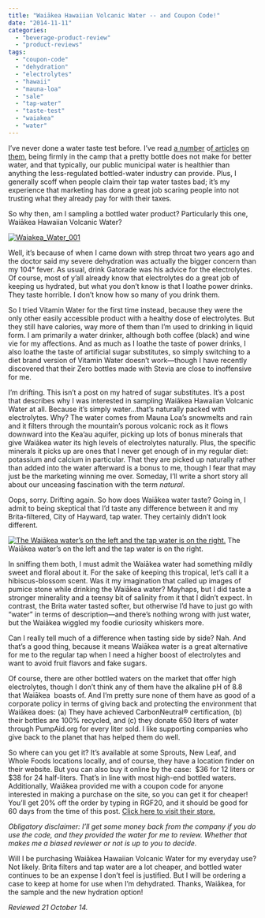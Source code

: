 ```yaml
---
title: "Waiākea Hawaiian Volcanic Water -- and Coupon Code!"
date: "2014-11-11"
categories:
  - "beverage-product-review"
  - "product-reviews"
tags:
  - "coupon-code"
  - "dehydration"
  - "electrolytes"
  - "hawaii"
  - "mauna-loa"
  - "sale"
  - "tap-water"
  - "taste-test"
  - "waiakea"
  - "water"
---
```


I’ve never done a water taste test before. I’ve read [a number](http://www.thrillist.com/drink/nation/the-best-bottled-water-water-taste-test-thrillist-nation) o[f articles](http://www.theguardian.com/education/2011/aug/08/bottled-water-taste-research) [on them,](http://www.motherjones.com/blue-marble/2009/07/bottled-waters-can-you-taste-difference) being firmly in the camp that a pretty bottle does not make for better water, and that typically, our public municipal water is healthier than anything the less-regulated bottled-water industry can provide. Plus, I generally scoff when people claim their tap water tastes bad; it’s my experience that marketing has done a great job scaring people into not trusting what they already pay for with their taxes.

So why then, am I sampling a bottled water product? Particularly this one, Waiākea Hawaiian Volcanic Water?

[![Waiakea_Water_001](http://www.rebeccagomezfarrell.com/wp-content/uploads/2014/11/Waiakea_Water_001-316x500.jpg)](http://www.rebeccagomezfarrell.com/2014/11/waiakea-hawaiian-volcanic-water-and-coupon-code/waiakea_water_001/)

Well, it’s because of when I came down with strep throat two years ago and the doctor said my severe dehydration was actually the bigger concern than my 104° fever. As usual, drink Gatorade was his advice for the electrolytes. Of course, most of y’all already know that electrolytes do a great job of keeping us hydrated, but what you don’t know is that I loathe power drinks. They taste horrible. I don’t know how so many of you drink them.

So I tried Vitamin Water for the first time instead, because they were the only other easily accessible product with a healthy dose of electrolytes. But they still have calories, way more of them than I’m used to drinking in liquid form. I am primarily a water drinker, although both coffee (black) and wine vie for my affections. And as much as I loathe the taste of power drinks, I also loathe the taste of artificial sugar substitutes, so simply switching to a diet brand version of Vitamin Water doesn’t work—though I have recently discovered that their Zero bottles made with Stevia are close to inoffensive for me.

I’m drifting. This isn’t a post on my hatred of sugar substitutes. It’s a post that describes why I was interested in sampling Waiākea Hawaiian Volcanic Water at all. Because it’s simply water…that’s naturally packed with electrolytes. Why? The water comes from Mauna Loa’s snowmelts and rain and it filters through the mountain’s porous volcanic rock as it flows downward into the Kea’au aquifer, picking up lots of bonus minerals that give Waiākea water its high levels of electrolytes naturally. Plus, the specific minerals it picks up are ones that I never get enough of in my regular diet: potassium and calcium in particular. That they are picked up naturally rather than added into the water afterward is a bonus to me, though I fear that may just be the marketing winning me over. Someday, I’ll write a short story all about our unceasing fascination with the term _natural_.

Oops, sorry. Drifting again. So how does Waiākea water taste? Going in, I admit to being skeptical that I’d taste any difference between it and my Brita-filtered, City of Hayward, tap water. They certainly didn’t look different.




<div class="caption">

[![The Waiākea water’s on the left and the tap water is on the right.](http://www.rebeccagomezfarrell.com/wp-content/uploads/2014/11/Waiakea_Water_003-500x332.jpg)](http://www.rebeccagomezfarrell.com/2014/11/waiakea-hawaiian-volcanic-water-and-coupon-code/waiakea_water_003/) The Waiākea water’s on the left and the tap water is on the right.</div>


In sniffing them both, I must admit the Waiākea water had something mildly sweet and floral about it. For the sake of keeping this tropical, let’s call it a hibiscus-blossom scent. Was it my imagination that called up images of pumice stone while drinking the Waiākea water? Mayhaps, but I did taste a stronger minerality and a teensy bit of salinity from it that I didn’t expect. In contrast, the Brita water tasted softer, but otherwise I’d have to just go with “water” in terms of description—and there’s nothing wrong with just water, but the Waiākea wiggled my foodie curiosity whiskers more.

Can I really tell much of a difference when tasting side by side? Nah. And that’s a good thing, because it means Waiākea water is a great alternative for me to the regular tap when I need a higher boost of electrolytes and want to avoid fruit flavors and fake sugars.

Of course, there are other bottled waters on the market that offer high electrolytes, though I don’t think any of them have the alkaline pH of 8.8 that Waiākea  boasts of. And I’m pretty sure none of them have as good of a corporate policy in terms of giving back and protecting the environment that Waiākea does: (a) They have achieved CarbonNeutral® certification, (b) their bottles are 100% recycled, and (c) they donate 650 liters of water through PumpAid.org for every liter sold. I like supporting companies who give back to the planet that has helped them do well.

So where can you get it? It’s available at some Sprouts, New Leaf, and Whole Foods locations locally, and of course, they have a location finder on their website. But you can also buy it online by the case:  $36 for 12 liters or $38 for 24 half-liters. That’s in line with most high-end bottled waters. Additionally, Waiākea provided me with a coupon code for anyone interested in making a purchase on the site, so you can get it for cheaper! You’ll get 20% off the order by typing in RGF20, and it should be good for 60 days from the time of this post. [Click here to visit their store.](http://store.waiakeasprings.com/collections/cases)

_Obligatory disclaimer: I’ll get some money back from the company if you do use the code, and they provided the water for me to review. Whether that makes me a biased reviewer or not is up to you to decide._

Will I be purchasing Waiākea Hawaiian Volcanic Water for my everyday use? Not likely. Brita filters and tap water are a lot cheaper, and bottled water continues to be an expense I don’t feel is justified. But I will be ordering a case to keep at home for use when I’m dehydrated. Thanks, Waiākea, for the sample and the new hydration option!

_Reviewed 21 October 14._
